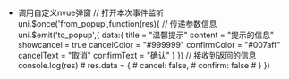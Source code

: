 
# 
 + 调用自定义nvue弹窗
		// 打开本次事件监听
		uni.$once('from_popup',function(res){
			// 传递参数信息
			uni.$emit('to_popup',{
				data:{
					title = "温馨提示"
					content = "提示的信息"
					showcancel = true
					cancelColor = "#999999"
					confirmColor = "#007aff"
					cancelText  = "取消"
					confirmText = "确认"
				}
			})
			// 接收到返回的信息
			console.log(res)
			# res.data = {
			#	 cancel: false,
			#	 confirm: false
			# }
		})
		
	